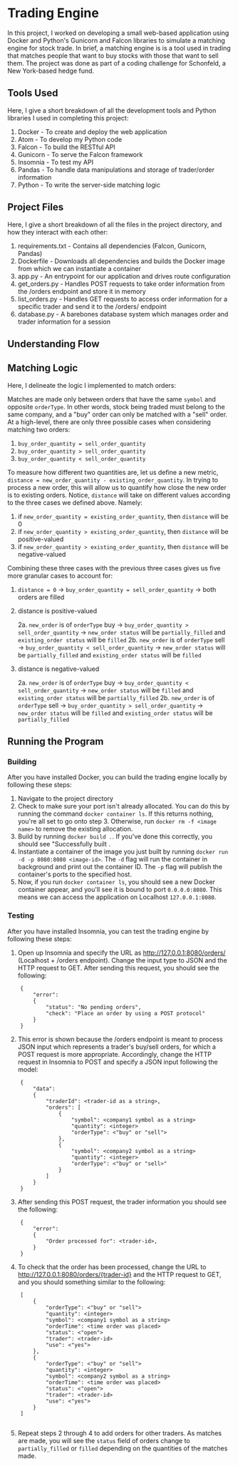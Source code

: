 # Trading Engine
In this project, I worked on developing a small web-based application using Docker and Python's Gunicorn and Falcon libraries to simulate a matching engine for stock trade. In brief, a matching engine is is a tool used in trading that matches people that want to buy stocks with those that want to sell them. The project was done as part of a coding challenge for Schonfeld, a New York-based hedge fund.

## Tools Used
Here, I give a short breakdown of all the development tools and Python libraries I used in completing this project:
1) Docker - To create and deploy the web application
2) Atom - To develop my Python code 
3) Falcon - To build the RESTful API
4) Gunicorn - To serve the Falcon framework
5) Insomnia - To test my API
6) Pandas - To handle data manipulations and storage of trader/order information
7) Python - To write the server-side matching logic

## Project Files
Here, I give a short breakdown of all the files in the project directory, and how they interact with each other:
1) requirements.txt - Contains all dependencies (Falcon, Gunicorn, Pandas)
2) Dockerfile - Downloads all dependencies and builds the Docker image from which we can instantiate a container 
3) app.py - An entrypoint for our application and drives route configuration
4) get_orders.py - Handles POST requests to take order information from the /orders endpoint and store it in memory
5) list_orders.py - Handles GET requests to access order information for a specific trader and send it to the /orders/<trader-id> endpoint
6) database.py - A barebones database system which manages order and trader information for a session 

## Understanding Flow 

## Matching Logic
Here, I delineate the logic I implemented to match orders:

Matches are made only between orders that have the same `symbol` and opposite `orderType`. In other words, stock being traded must belong to the same company, and a "buy" order can only be matched with a "sell" order. At a high-level, there are only three possible cases when considering matching two orders:

1) `buy_order_quantity = sell_order_quantity`
2) `buy_order_quantity > sell_order_quantity`
3) `buy_order_quantity < sell_order_quantity`

To measure how different two quantities are, let us define a new metric, `distance = new_order_quantity - existing_order_quantity`. In trying to process a new order, this will allow us to quantify how close the new order is to existing orders. Notice, `distance` will take on different values according to the three cases we defined above. Namely:

1) if `new_order_quantity = existing_order_quantity`, then `distance` will be 0
2) if `new_order_quantity > existing_order_quantity`, then `distance` will be positive-valued
3) if `new_order_quantity > existing_order_quantity`, then `distance` will be negative-valued

Combining these three cases with the previous three cases gives us five more granular cases to account for:

1) `distance = 0` $\rightarrow$ `buy_order_quantity = sell_order_quantity` $\rightarrow$ both orders are filled
2) distance is positive-valued  

    2a. `new_order` is of `orderType` buy $\rightarrow$ `buy_order_quantity > sell_order_quantity` $\rightarrow$ `new_order status` will be `partially_filled` and `existing_order status` will be `filled`
    2b. `new_order` is of `orderType` sell $\rightarrow$ `buy_order_quantity < sell_order_quantity` $\rightarrow$ `new_order status` will be `partially_filled` and `existing_order status` will be `filled`
3) distance is negative-valued  

    2a. `new_order` is of `orderType` buy $\rightarrow$ `buy_order_quantity < sell_order_quantity` $\rightarrow$ `new_order status` will be `filled` and `existing_order status` will be `partially_filled`
    2b. `new_order` is of `orderType` sell $\rightarrow$ `buy_order_quantity > sell_order_quantity` $\rightarrow$ `new_order status` will be `filled` and `existing_order status` will be `partially_filled`


## Running the Program
### Building 
After you have installed Docker, you can build the trading engine locally by following these steps:
1) Navigate to the project directory
2) Check to make sure your port isn't already allocated. You can do this by running the command `docker container ls`. If this returns nothing, you're all set to go onto step 3. Otherwise, run `docker rm -f <image name>` to remove the existing allocation. 
3) Build by running `docker build .`. If you've done this correctly, you should see "Successfully built <image-id>.
4) Instantiate a container of the image you just built by running `docker run -d -p 8080:8080 <image-id>`. The `-d` flag will run the container in background and print out the container ID. The `-p` flag will publish the container's ports to the specified host. 
5) Now, if you run `docker container ls`, you should see a new Docker container appear, and you'll see it is bound to port `0.0.0.0:8080`. This means we can access the application on Localhost `127.0.0.1:8080`.

### Testing
After you have installed Insomnia, you can test the trading engine by following these steps:
1) Open up Insomnia and specify the URL as http://127.0.0.1:8080/orders/ (Localhost + /orders endpoint). Change the input type to JSON and the HTTP request to GET. After sending this request, you should see the following:
```
    {
        "error":
        {
            "status": "No pending orders",
            "check": "Place an order by using a POST protocol"
        }
    }
```    
2) This error is shown because the /orders endpoint is meant to process JSON input which represents a trader's buy/sell orders, for which a POST request is more appropriate. Accordingly, change the HTTP request in Insomnia to POST and specify a JSON input following the model:
```
    {
        "data":
        {
            "traderId": <trader-id as a string>,
            "orders": [
                {
                    "symbol": <company1 symbol as a string>
                    "quantity": <integer>
                    "orderType": <"buy" or "sell">
                },
                {
                    "symbol": <company2 symbol as a string>
                    "quantity": <integer>
                    "orderType": <"buy" or "sell>"
                }
            ]
        }
    }
```  
3) After sending this POST request, the trader information you should see the following:
```
    {
        "error":
        {
            "Order processed for": <trader-id>,
        }
    }
```    
4) To check that the order has been processed, change the URL to http://127.0.0.1:8080/orders/{trader-id} and the HTTP request to GET, and you should something similar to the following:
```
    [
        {
            "orderType": <"buy" or "sell">
            "quantity": <integer>
            "symbol": <company1 symbol as a string>
            "orderTime": <time order was placed>
            "status": <"open">
            "trader": <trader-id>
            "use": <"yes">
        },
        {
            "orderType": <"buy" or "sell">
            "quantity": <integer>
            "symbol": <company2 symbol as a string>
            "orderTime": <time order was placed>
            "status": <"open">
            "trader": <trader-id>
            "use": <"yes">
        }
    ]
    
```   
5) Repeat steps 2 through 4 to add orders for other traders. As matches are made, you will see the `status` field of orders change to `partially_filled` or `filled` depending on the quantities of the matches made. 
